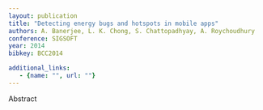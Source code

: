 ```yaml
---
layout: publication
title: "Detecting energy bugs and hotspots in mobile apps"
authors: A. Banerjee, L. K. Chong, S. Chattopadhyay, A. Roychoudhury
conference: SIGSOFT
year: 2014
bibkey: BCC2014

additional_links:
   - {name: "", url: ""}
---
```

Abstract
